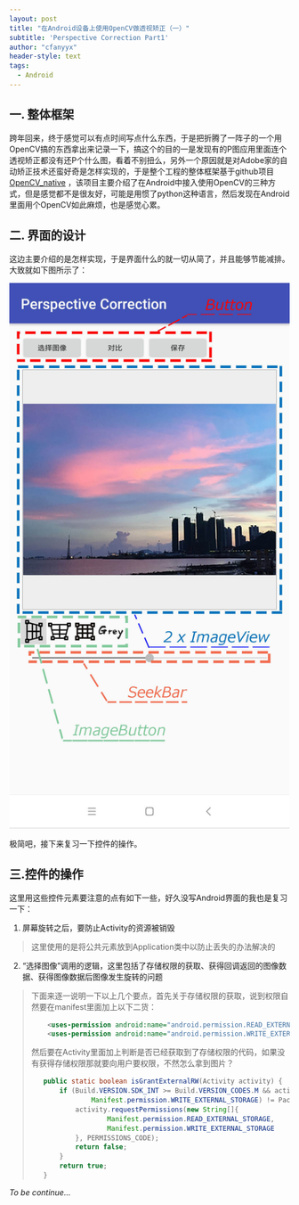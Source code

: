 ```yaml
---
layout: post
title: "在Android设备上使用OpenCV做透视矫正（一）"
subtitle: 'Perspective Correction Part1'
author: "cfanyyx"
header-style: text
tags:
  - Android
---
```


## 一. 整体框架

跨年回来，终于感觉可以有点时间写点什么东西，于是把折腾了一阵子的一个用OpenCV搞的东西拿出来记录一下，搞这个的目的一是发现有的P图应用里面连个透视矫正都没有还P个什么图，看着不别扭么，另外一个原因就是对Adobe家的自动矫正技术还蛮好奇是怎样实现的，于是整个工程的整体框架基于github项目[OpenCV_native](https://github.com/xiaoxiaoqingyi/NDKDemos) ，该项目主要介绍了在Android中接入使用OpenCV的三种方式，但是感觉都不是很友好，可能是用惯了python这种语言，然后发现在Android里面用个OpenCV如此麻烦，也是感觉心累。

## 二. 界面的设计

这边主要介绍的是怎样实现，于是界面什么的就一切从简了，并且能够节能减排。大致就如下图所示了：

![20190105_ui](../img/in-post/20180105/20190105_ui.jpg)

极简吧，接下来复习一下控件的操作。

## 三.控件的操作

这里用这些控件元素要注意的点有如下一些，好久没写Android界面的我也是复习一下：

1. 屏幕旋转之后，要防止Activity的资源被销毁

> 这里使用的是将公共元素放到Application类中以防止丢失的办法解决的

2. “选择图像”调用的逻辑，这里包括了存储权限的获取、获得回调返回的图像数据、获得图像数据后图像发生旋转的问题

> 下面来逐一说明一下以上几个要点，首先关于存储权限的获取，说到权限自然要在manifest里面加上以下二货：
> ```xml
>     <uses-permission android:name="android.permission.READ_EXTERNAL_STORAGE" />
>     <uses-permission android:name="android.permission.WRITE_EXTERNAL_STORAGE" />
> ```
> 然后要在Activity里面加上判断是否已经获取到了存储权限的代码，如果没有获得存储权限那就要向用户要权限，不然怎么拿到图片？
> ```java
>    public static boolean isGrantExternalRW(Activity activity) {
>        if (Build.VERSION.SDK_INT >= Build.VERSION_CODES.M && activity.checkSelfPermission(
>                Manifest.permission.WRITE_EXTERNAL_STORAGE) != PackageManager.PERMISSION_GRANTED) {
>            activity.requestPermissions(new String[]{
>                    Manifest.permission.READ_EXTERNAL_STORAGE,
>                    Manifest.permission.WRITE_EXTERNAL_STORAGE
>            }, PERMISSIONS_CODE);
>            return false;
>        }
>        return true;
>    }
> ```

*To be continue...*